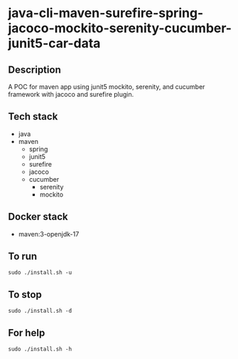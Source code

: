 # java-cli-maven-surefire-spring-jacoco-mockito-serenity-cucumber-junit5-car-data

## Description
A POC for maven app using junit5
mockito, serenity, and cucumber framework
 with jacoco
and surefire plugin.

## Tech stack
- java
- maven
	- spring
  - junit5
  - surefire
  - jacoco
  - cucumber
	- serenity
	- mockito


## Docker stack
- maven:3-openjdk-17

## To run
`sudo ./install.sh -u`

## To stop
`sudo ./install.sh -d`

## For help
`sudo ./install.sh -h`
